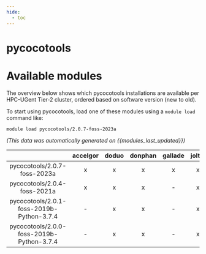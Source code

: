 ```yaml
---
hide:
  - toc
---
```


pycocotools
===========

# Available modules


The overview below shows which pycocotools installations are available per HPC-UGent Tier-2 cluster, ordered based on software version (new to old).

To start using pycocotools, load one of these modules using a `module load` command like:

```shell
module load pycocotools/2.0.7-foss-2023a
```

*(This data was automatically generated on {{modules_last_updated}})*  

| |accelgor|doduo|donphan|gallade|joltik|shinx|skitty|
| :---: | :---: | :---: | :---: | :---: | :---: | :---: | :---: |
|pycocotools/2.0.7-foss-2023a|x|x|x|x|x|x|x|
|pycocotools/2.0.4-foss-2021a|x|x|x|-|x|-|-|
|pycocotools/2.0.1-foss-2019b-Python-3.7.4|-|x|x|-|x|-|-|
|pycocotools/2.0.0-foss-2019b-Python-3.7.4|-|x|x|-|x|-|-|

